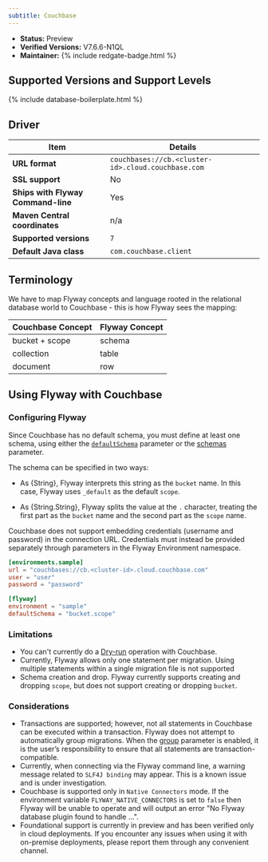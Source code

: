 ```yaml
---
subtitle: Couchbase
---
```


- **Status:** Preview
- **Verified Versions:** V7.6.6-N1QL
- **Maintainer:** {% include redgate-badge.html %}

## Supported Versions and Support Levels

{% include database-boilerplate.html %}

## Driver

| Item                               | Details                                            |
|------------------------------------|----------------------------------------------------|
| **URL format**                     | `couchbases://cb.<cluster-id>.cloud.couchbase.com` |
| **SSL support**                    | No                                                 |
| **Ships with Flyway Command-line** | Yes                                                |
| **Maven Central coordinates**      | n/a                                                |
| **Supported versions**             | `7`                                                |
| **Default Java class**             | `com.couchbase.client`                             |

## Terminology
We have to map Flyway concepts and language rooted in the relational database world to Couchbase - this is how Flyway sees the mapping:
  
| Couchbase Concept | Flyway Concept |
|-------------------|----------------|
| bucket + scope    | schema         |
| collection        | table          |
| document          | row            |

## Using Flyway with Couchbase

### Configuring Flyway

Since Couchbase has no default schema, you must define at least one schema, using either the [`defaultSchema`](<Configuration/Flyway Namespace/Flyway Default Schema Setting>) parameter or the [schemas](<Configuration/Environments Namespace/Environment schemas Setting>) parameter.

The schema can be specified in two ways:

- As {String}, Flyway interprets this string as the `bucket` name. In this case, Flyway uses `_default` as the default `scope`.

- As {String.String}, Flyway splits the value at the `.` character, treating the first part as the `bucket` name and the second part as the `scope` name.

Couchbase does not support embedding credentials (username and password) in the connection URL. Credentials must instead be provided separately through parameters in the Flyway Environment namespace.

```toml
[environments.sample]
url = "couchbases://cb.<cluster-id>.cloud.couchbase.com"
user = "user"
password = "password"

[flyway]
environment = "sample"
defaultSchema = "bucket.scope"
```

### Limitations

- You can't currently do a [Dry-run](<https://documentation.red-gate.com/fd/migration-command-dry-runs-275218517.html>) operation with Couchbase.
- Currently, Flyway allows only one statement per migration. Using multiple statements within a single migration file is not supported
- Schema creation and drop. Flyway currently supports creating and dropping `scope`, but does not support creating or dropping `bucket`. 

### Considerations

- Transactions are supported; however, not all statements in Couchbase can be executed within a transaction. Flyway does not attempt to automatically group migrations. When the [group](<onfiguration/Flyway Namespace/Group>) parameter is enabled, it is the user’s responsibility to ensure that all statements are transaction-compatible.
- Currently, when connecting via the Flyway command line, a warning message related to `SLF4J binding` may appear. This is a known issue and is under investigation.
- Couchbase is supported only in `Native Connectors` mode. If the environment variable `FLYWAY_NATIVE_CONNECTORS` is set to `false` then Flyway will be unable to operate and will output an error "No Flyway database plugin found to handle ...".
- Foundational support is currently in preview and has been verified only in cloud deployments. If you encounter any issues when using it with on-premise deployments, please report them through any convenient channel.
